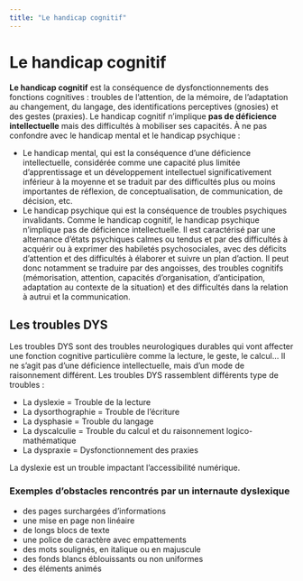 ```yaml
---
title: "Le handicap cognitif"
---
```


# Le handicap cognitif

**Le handicap cognitif** est la conséquence de dysfonctionnements des fonctions cognitives : troubles de l’attention, de la mémoire, de l’adaptation au changement, du langage, des identifications perceptives (gnosies) et des gestes (praxies). Le handicap cognitif n’implique **pas de déficience intellectuelle** mais des difficultés à mobiliser ses capacités.
À ne pas confondre avec le handicap mental et le handicap psychique :
- Le handicap mental, qui est la conséquence d’une déficience intellectuelle, considérée comme une capacité plus limitée d’apprentissage et un développement intellectuel significativement inférieur à la moyenne et se traduit par des difficultés plus ou moins importantes de réflexion, de conceptualisation, de communication, de décision, etc.
- Le handicap psychique qui est la conséquence de troubles psychiques invalidants. Comme le handicap cognitif, le handicap psychique n’implique pas de déficience intellectuelle. Il est caractérisé par une alternance d’états psychiques calmes ou tendus et par des difficultés à acquérir ou à exprimer des habiletés psychosociales, avec des déficits d’attention et des difficultés à élaborer et suivre un plan d’action. Il peut donc notamment se traduire par des angoisses, des troubles cognitifs (mémorisation, attention, capacités d’organisation, d’anticipation, adaptation au contexte de la situation) et des difficultés dans la relation à autrui et la communication.

## Les troubles DYS
Les troubles DYS sont des troubles neurologiques durables qui vont affecter une fonction cognitive particulière comme la lecture, le geste, le calcul… Il ne s’agit pas d’une déficience intellectuelle, mais d’un mode de raisonnement différent.
Les troubles DYS rassemblent différents type de troubles :
- La dyslexie = Trouble de la lecture
- La dysorthographie = Trouble de l’écriture
- La dysphasie = Trouble du langage
- La dyscalculie = Trouble du calcul et du raisonnement logico-mathématique
- La dyspraxie = Dysfonctionnement des praxies

La dyslexie est un trouble impactant l’accessibilité numérique.

### Exemples d’obstacles rencontrés par un internaute dyslexique
- des pages surchargées d’informations
- une mise en page non linéaire
- de longs blocs de texte
- une police de caractère avec empattements
- des mots soulignés, en italique ou en majuscule
- des fonds blancs éblouissants ou non uniformes
- des éléments animés 
